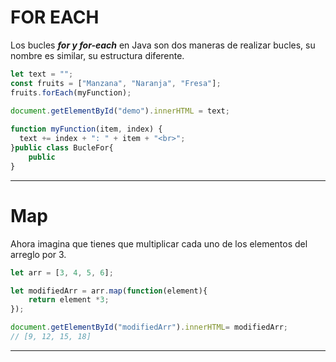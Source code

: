 # FOR EACH

Los bucles ***for y for-each*** en Java son dos maneras de realizar bucles, su nombre es similar, su estructura diferente.

```js
let text = "";
const fruits = ["Manzana", "Naranja", "Fresa"];
fruits.forEach(myFunction);

document.getElementById("demo").innerHTML = text;
 
function myFunction(item, index) {
  text += index + ": " + item + "<br>"; 
}public class BucleFor{
	public
}
```



------

# Map

Ahora imagina que tienes que multiplicar cada uno de los elementos del arreglo por 3. 

```js
let arr = [3, 4, 5, 6];

let modifiedArr = arr.map(function(element){
    return element *3;
});

document.getElementById("modifiedArr").innerHTML= modifiedArr; 
// [9, 12, 15, 18]
```

------

